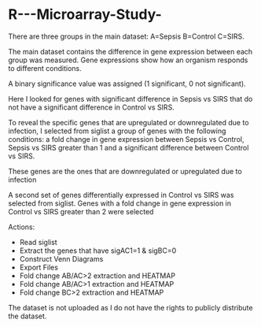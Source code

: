 # R---Microarray-Study-

There are three groups in the main dataset: A=Sepsis B=Control C=SIRS. 

The main dataset contains the difference in gene expression between each group was measured. Gene expressions show how an organism responds to different conditions.

A binary significance value was assigned (1 significant, 0 not significant). 

Here I looked for genes with significant difference in Sepsis vs SIRS that do not have a significant difference in Control vs SIRS.

To reveal the specific genes that are upregulated or downregulated due to infection, I selected from siglist a group of genes with the following conditions: a fold change in gene expression between Sepsis vs Control, Sepsis vs SIRS greater than 1 and a significant difference between Control vs SIRS. 

These genes are the ones that are downregulated or upregulated due to infection

A second set of genes differentially expressed in Control vs SIRS was selected from siglist. Genes with a fold change in gene expression in Control vs SIRS greater than 2 were selected


Actions:
* Read siglist
* Extract the genes that have sigAC1=1 & sigBC=0
* Construct Venn Diagrams
* Export Files
* Fold change AB/AC>2 extraction and HEATMAP
* Fold change AB/AC>1 extraction and HEATMAP
* Fold change BC>2 extraction and HEATMAP 


The dataset is not uploaded as I do not have the rights to publicly distribute the dataset.
